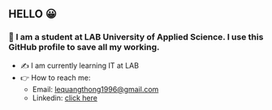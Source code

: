 ## HELLO :grinning:

### :wave: I am a student at LAB University of Applied Science. I use this GitHub profile to save all my working.

- :writing_hand: I am currently learning IT at LAB
- :point_right: How to reach me:
     + Email: lequangthong1996@gmail.com
     + Linkedin: [click here](linkedin.com/in/quang-thong-le-28b258321)
<!--

-->
